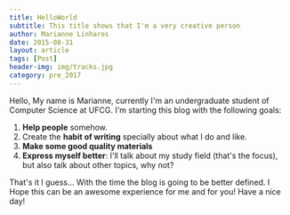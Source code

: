 ```yaml
---
title: HelloWorld
subtitle: This title shows that I'm a very creative person
author: Marianne Linhares
date: 2015-08-31
layout: article
tags: [Post]
header-img: img/tracks.jpg
category: pre_2017
---
```


Hello, My name is Marianne, currently I'm an undergraduate student of Computer
Science at UFCG. I'm starting this blog with the following goals:

  1. **Help people** somehow.
  2. Create the **habit of writing** specially about what I do and like.
  3. **Make some good quality materials**
  4. **Express myself better**: I'll talk about my study field (that's the
     focus), but also talk about other topics, why not?

That's it I guess... With the time the blog is going to be better defined.
I Hope this can be an awesome experience for me and for you! Have a nice day!
